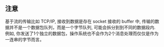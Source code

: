## 注意
基于流的传输比如 TCP/IP, 接收到数据是存在 socket 接收的 buffer 中, 传输的数据并不是一个数据包队列，而是一个字节队列, 可能会拆分到到不同的数据段内. 例如, 你发送了1个独立的数据包，操作系统也不会作为2个消息处理而仅仅是作为一连串的字节而言。